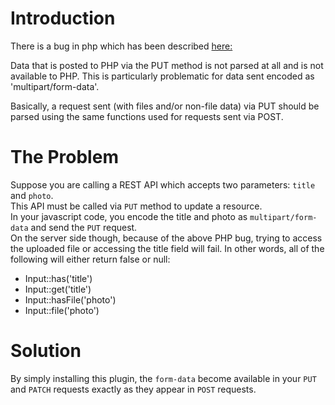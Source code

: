 # Introduction
There is a bug in php which has been described [here:](https://bugs.php.net/bug.php?id=55815)

Data that is posted to PHP via the PUT method is not parsed at all and is not 
available to PHP.
This is particularly problematic for data sent encoded as 'multipart/form-data'.

Basically, a request sent (with files and/or non-file data) via PUT should be 
parsed using the same functions used for requests sent via POST.

# The Problem
Suppose you are calling a REST API which accepts two parameters: `title` and `photo`.  
This API must be called via `PUT` method to update a resource.  
In your javascript code, you encode the title and photo as `multipart/form-data` and send the `PUT` request.  
On the server side though, because of the above PHP bug, trying to access the uploaded file or accessing the title field
will fail. In other words, all of the following will either return false or null:  

- Input::has('title')
- Input::get('title')
- Input::hasFile('photo') 
- Input::file('photo')

# Solution
By simply installing this plugin, the `form-data` become available in your `PUT` and `PATCH` requests exactly as they 
appear in `POST` requests.